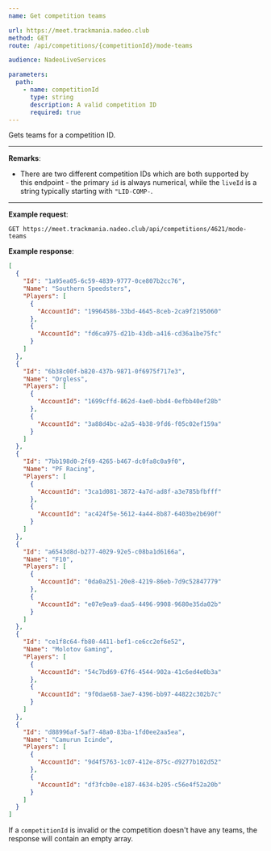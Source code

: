 ```yaml
---
name: Get competition teams

url: https://meet.trackmania.nadeo.club
method: GET
route: /api/competitions/{competitionId}/mode-teams

audience: NadeoLiveServices

parameters:
  path:
    - name: competitionId
      type: string
      description: A valid competition ID
      required: true
---
```


Gets teams for a competition ID.

---

**Remarks**:

- There are two different competition IDs which are both supported by this endpoint - the primary `id` is always numerical, while the `liveId` is a string typically starting with `"LID-COMP-`.

---

**Example request**:

```plain
GET https://meet.trackmania.nadeo.club/api/competitions/4621/mode-teams
```

**Example response**:

```json
[
  {
    "Id": "1a95ea05-6c59-4839-9777-0ce807b2cc76",
    "Name": "Southern Speedsters",
    "Players": [
      {
        "AccountId": "19964586-33bd-4645-8ceb-2ca9f2195060"
      },
      {
        "AccountId": "fd6ca975-d21b-43db-a416-cd36a1be75fc"
      }
    ]
  },
  {
    "Id": "6b38c00f-b820-437b-9871-0f6975f717e3",
    "Name": "Orgless",
    "Players": [
      {
        "AccountId": "1699cffd-862d-4ae0-bbd4-0efbb40ef28b"
      },
      {
        "AccountId": "3a88d4bc-a2a5-4b38-9fd6-f05c02ef159a"
      }
    ]
  },
  {
    "Id": "7bb198d0-2f69-4265-b467-dc0fa8c0a9f0",
    "Name": "PF Racing",
    "Players": [
      {
        "AccountId": "3ca1d081-3872-4a7d-ad8f-a3e785bfbfff"
      },
      {
        "AccountId": "ac424f5e-5612-4a44-8b87-6403be2b690f"
      }
    ]
  },
  {
    "Id": "a6543d8d-b277-4029-92e5-c08ba1d6166a",
    "Name": "F10",
    "Players": [
      {
        "AccountId": "0da0a251-20e8-4219-86eb-7d9c52847779"
      },
      {
        "AccountId": "e07e9ea9-daa5-4496-9908-9680e35da02b"
      }
    ]
  },
  {
    "Id": "ce1f8c64-fb80-4411-bef1-ce6cc2ef6e52",
    "Name": "Molotov Gaming",
    "Players": [
      {
        "AccountId": "54c7bd69-67f6-4544-902a-41c6ed4e0b3a"
      },
      {
        "AccountId": "9f0dae68-3ae7-4396-bb97-44822c302b7c"
      }
    ]
  },
  {
    "Id": "d88996af-5af7-48a0-83ba-1fd0ee2aa5ea",
    "Name": "Camurun Icinde",
    "Players": [
      {
        "AccountId": "9d4f5763-1c07-412e-875c-d9277b102d52"
      },
      {
        "AccountId": "df3fcb0e-e187-4634-b205-c56e4f52a20b"
      }
    ]
  }
]
```

If a `competitionId` is invalid or the competition doesn't have any teams, the response will contain an empty array.

